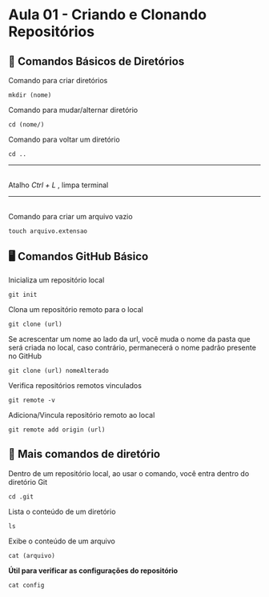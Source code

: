 # Aula 01 - Criando e Clonando Repositórios

## 🤖 Comandos Básicos de Diretórios
Comando para criar diretórios
```
mkdir (nome)
```
Comando para mudar/alternar diretório
```
cd (nome/)
```
Comando para voltar um diretório
```
cd ..
```
***
\
Atalho _Ctrl + L_ , limpa terminal
***
\
Comando para criar um arquivo vazio
```
touch arquivo.extensao
```
## 🖥️ Comandos GitHub Básico
Inicializa um repositório local
```
git init
```
Clona um repositório remoto para o local
```
git clone (url)
```
Se acrescentar um nome ao lado da url, você muda o nome da pasta que será criada no local, caso contrário, permanecerá o nome padrão presente no GitHub
```
git clone (url) nomeAlterado
```
Verifica repositórios remotos vinculados
```
git remote -v
```
Adiciona/Vincula repositório remoto ao local
```
git remote add origin (url) 
```
## 💠 Mais comandos de diretório
Dentro de um repositório local, ao usar o comando, você entra dentro do diretório Git
```
cd .git
```
Lista o conteúdo de um diretório
```
ls
```
Exibe o conteúdo de um arquivo
```
cat (arquivo)
```
__Útil para verificar as configurações do repositório__
```
cat config
```